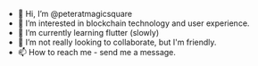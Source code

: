 - 👋 Hi, I’m @peteratmagicsquare
- 👀 I’m interested in blockchain technology and user experience.
- 🌱 I’m currently learning flutter (slowly)
- 💞️ I’m not really looking to collaborate, but I'm friendly.
- 📫 How to reach me - send me a message.

<!---
peteratmagicsquare/peteratmagicsquare is a ✨ special ✨ repository because its `README.md` (this file) appears on your GitHub profile.
You can click the Preview link to take a look at your changes.
--->
